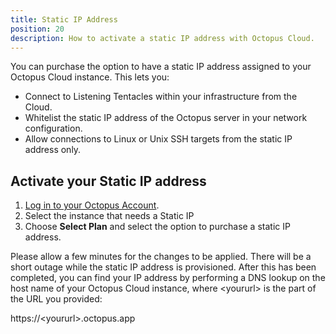 ```yaml
---
title: Static IP Address
position: 20
description: How to activate a static IP address with Octopus Cloud.
---
```


You can purchase the option to have a static IP address assigned to your Octopus Cloud instance. This lets you:

- Connect to Listening Tentacles within your infrastructure from the Cloud.
- Whitelist the static IP address of the Octopus server in your network configuration.
- Allow connections to Linux or Unix SSH targets from the static IP address only.

## Activate your Static IP address

1. [Log in to your Octopus Account](https://account.octopus.com/instances).
2. Select the instance that needs a Static IP
3. Choose **Select Plan** and select the option to purchase a static IP address.

Please allow a few minutes for the changes to be applied. There will be a short outage while the static IP address is provisioned. After this has been completed, you can find your IP address by performing a DNS lookup on the host name of your Octopus Cloud instance, where \<yoururl\> is the part of the URL you provided:

https://\<yoururl\>.octopus.app
